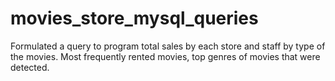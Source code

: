 # movies_store_mysql_queries
Formulated a query to program total sales by each store and staff by type of the movies. Most frequently rented movies, top genres of movies that were detected.
